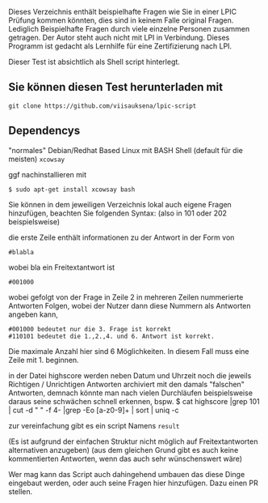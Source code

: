 Dieses Verzeichnis enthält beispielhafte Fragen wie Sie in einer LPIC Prüfung kommen könnten, dies sind in keinem Falle original Fragen. Lediglich Beispielhafte Fragen durch viele einzelne Personen zusammen getragen. Der Autor steht auch nicht mit LPI in Verbindung. Dieses Programm ist gedacht als Lernhilfe für eine Zertifizierung nach LPI.

Dieser Test ist absichtlich als Shell script hinterlegt.

## Sie können diesen Test herunterladen mit 
```
git clone https://github.com/viisauksena/lpic-script
```

## Dependencys
"normales" Debian/Redhat Based Linux mit BASH Shell (default für die meisten)
`xcowsay`

ggf nachinstallieren mit 
```
$ sudo apt-get install xcowsay bash
```

Sie können in dem jeweiligen Verzeichnis  lokal auch eigene Fragen hinzufügen, beachten Sie folgenden Syntax:
(also in 101 oder 202 beispielsweise)

die erste Zeile enthält informationen zu der Antwort
in der Form von 
```
#blabla
```
wobei bla ein Freitextantwort ist
```
#001000
```
wobei gefolgt von der Frage in Zeile 2 in mehreren Zeilen nummerierte Antworten Folgen, wobei der Nutzer dann diese Nummern als Antworten angeben kann,
```
#001000 bedeutet nur die 3. Frage ist korrekt
#110101 bedeutet die 1.,2.,4. und 6. Antwort ist korrekt.
```
Die maximale Anzahl hier sind 6 Möglichkeiten. In diesem Fall muss eine Zeile mit 1. beginnen.

in der Datei highscore werden neben Datum und Uhrzeit noch die jeweils Richtigen / Unrichtigen Antworten archiviert mit den damals "falschen" Antworten, demnach könnte man nach vielen Durchläufen beispielsweise daraus seine schwächen schnell erkennen, bspw.
    $ cat highscore |grep 101 | cut -d " " -f 4- |grep -Eo [a-z0-9]+ | sort | uniq -c

zur vereinfachung gibt es ein script Namens `result`

(Es ist aufgrund der einfachen Struktur nicht möglich auf Freitextantworten alternativen anzugeben)
(aus dem gleichen Grund gibt es auch keine kommentierten Antworten, wenn das auch sehr wünschenswert wäre)

Wer mag kann das Script auch dahingehend umbauen das diese Dinge eingebaut werden, oder auch seine Fragen hier hinzufügen. Dazu einen PR stellen.
